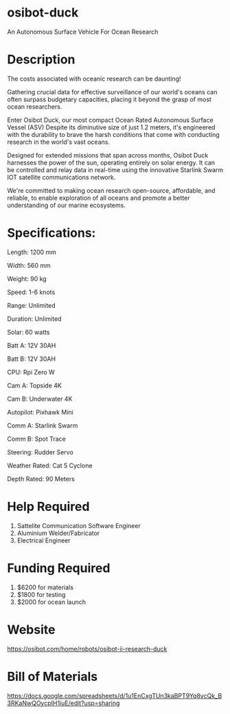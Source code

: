 # osibot-duck
An Autonomous Surface Vehicle For Ocean Research


# Description
The costs associated with oceanic research can be daunting! 

Gathering crucial data for effective surveillance of our world's oceans can often surpass budgetary capacities, placing it beyond the grasp of most ocean researchers.

Enter Osibot Duck, our most compact Ocean Rated Autonomous Surface Vessel (ASV)
Despite its diminutive size of just 1.2 meters, it's engineered with the durability to brave the harsh conditions that come with conducting research in the world's vast oceans.

Designed for extended missions that span across months, Osibot Duck harnesses the power of the sun, operating entirely on solar energy. It can be controlled and relay data in real-time using the innovative Starlink Swarm IOT satellite communications network.

We're committed to making ocean research open-source, affordable, and reliable, to enable exploration of all oceans and promote a better understanding of our marine ecosystems.



# Specifications:

<p>Length: 	1200 mm</p>
<p>Width: 		560 mm</p>
<p>Weight: 	90 kg</p>
<p> </p>
<p>Speed:          1-6 knots</p>
<p>Range:          Unlimited</p>
<p>Duration:       Unlimited</p>
<p> </p>
<p>Solar:          60 watts</p>
<p>Batt A:         12V 30AH</p>
<p>Batt B:         12V 30AH</p>
<p> </p>
<p>CPU:            Rpi Zero W</p>
<p>Cam A:          Topside 4K</p>
<p>Cam B:          Underwater 4K</p>
<p> </p>
<p>Autopilot:      Pixhawk Mini</p>
<p>Comm A:         Starlink Swarm</p>
<p>Comm B:         Spot Trace</p>
<p> </p>
<p>Steering:   	Rudder Servo</p>
<p>Weather Rated: 	Cat 5 Cyclone</p>
<p>Depth Rated:    90 Meters</p>


# Help Required
1. Sattelite Communication Software Engineer
2. Aluminium Welder/Fabricator
3. Electrical Engineer

# Funding Required
1. $6200 for materials
2. $1800 for testing
3. $2000 for ocean launch

# Website
https://osibot.com/home/robots/osibot-ii-research-duck

# Bill of Materials
https://docs.google.com/spreadsheets/d/1u1EnCxgTUn3kaBPT9Yq8vcQk_B3RKaNwQOycpIH1iuE/edit?usp=sharing
